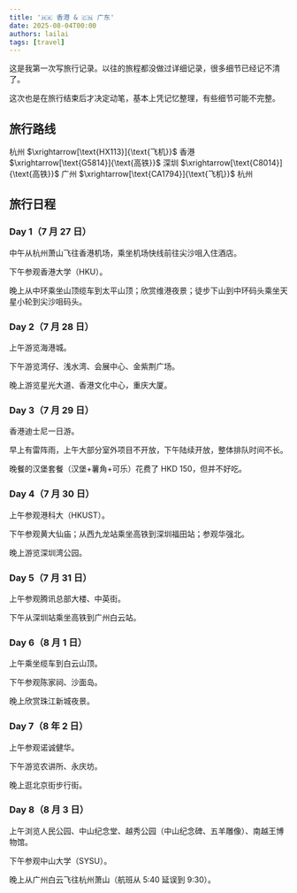 ```yaml
---
title: '🇭🇰 香港 & 🇨🇳 广东'
date: 2025-08-04T00:00
authors: lailai
tags: [travel]
---
```


这是我第一次写旅行记录。以往的旅程都没做过详细记录，很多细节已经记不清了。

这次也是在旅行结束后才决定动笔，基本上凭记忆整理，有些细节可能不完整。

<!-- truncate -->

## 旅行路线

杭州 $\xrightarrow[\text{HX113}]{\text{飞机}}$ 香港 $\xrightarrow[\text{G5814}]{\text{高铁}}$ 深圳 $\xrightarrow[\text{C8014}]{\text{高铁}}$ 广州 $\xrightarrow[\text{CA1794}]{\text{飞机}}$ 杭州

## 旅行日程

### Day 1（7 月 27 日）

中午从杭州萧山飞往香港机场，乘坐机场快线前往尖沙咀入住酒店。

下午参观香港大学（HKU）。

晚上从中环乘坐山顶缆车到太平山顶；欣赏维港夜景；徒步下山到中环码头乘坐天星小轮到尖沙咀码头。

### Day 2（7 月 28 日）

上午游览海港城。

下午游览湾仔、浅水湾、会展中心、金紫荆广场。

晚上游览星光大道、香港文化中心，重庆大厦。

### Day 3（7 月 29 日）

香港迪士尼一日游。

早上有雷阵雨，上午大部分室外项目不开放，下午陆续开放，整体排队时间不长。

晚餐的汉堡套餐（汉堡+薯角+可乐）花费了 HKD 150，但并不好吃。

### Day 4（7 月 30 日）

上午参观港科大（HKUST）。

下午参观黄大仙庙；从西九龙站乘坐高铁到深圳福田站；参观华强北。

晚上游览深圳湾公园。

### Day 5（7 月 31 日）

上午参观腾讯总部大楼、中英街。

下午从深圳站乘坐高铁到广州白云站。

### Day 6（8 月 1 日）

上午乘坐缆车到白云山顶。

下午参观陈家祠、沙面岛。

晚上欣赏珠江新城夜景。

### Day 7（8 年 2 日）

上午参观诺诚健华。

下午游览农讲所、永庆坊。

晚上逛北京街步行街。

### Day 8（8 月 3 日）

上午浏览人民公园、中山纪念堂、越秀公园（中山纪念碑、五羊雕像）、南越王博物馆。

下午参观中山大学（SYSU）。

晚上从广州白云飞往杭州萧山（航班从 5:40 延误到 9:30）。
